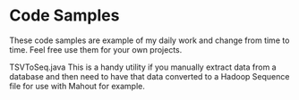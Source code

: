 Code Samples
============
These code samples are example of my daily work and change from time to time.
Feel free use them for your own projects.

TSVToSeq.java
This is a handy utility if you manually extract data from a database and then need to have that data converted to a Hadoop Sequence file for use with Mahout for example.


